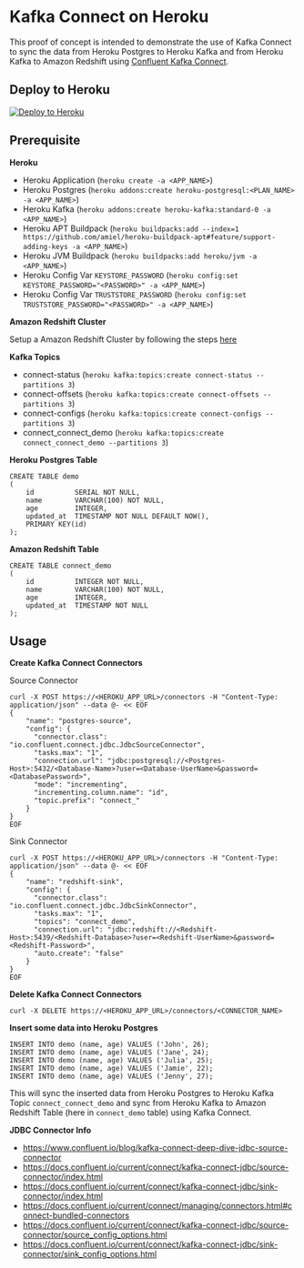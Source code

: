 # Kafka Connect on Heroku

This proof of concept is intended to demonstrate the use of Kafka Connect to sync the data from Heroku Postgres to Heroku Kafka and from Heroku Kafka to Amazon Redshift using [Confluent Kafka Connect](https://docs.confluent.io/current/connect/index.html).

## Deploy to Heroku

[![Deploy to Heroku](https://www.herokucdn.com/deploy/button.svg)](https://heroku.com/deploy)

## Prerequisite

**Heroku**
- Heroku Application (`heroku create -a <APP_NAME>`)
- Heroku Postgres (`heroku addons:create heroku-postgresql:<PLAN_NAME> -a <APP_NAME>`)
- Heroku Kafka (`heroku addons:create heroku-kafka:standard-0 -a <APP_NAME>`)
- Heroku APT Buildpack (`heroku buildpacks:add --index=1 https://github.com/amiel/heroku-buildpack-apt#feature/support-adding-keys -a <APP_NAME>`)
- Heroku JVM Buildpack (`heroku buildpacks:add heroku/jvm -a <APP_NAME>`)
- Heroku Config Var `KEYSTORE_PASSWORD` (`heroku config:set KEYSTORE_PASSWORD="<PASSWORD>" -a <APP_NAME>`)
- Heroku Config Var `TRUSTSTORE_PASSWORD` (`heroku config:set TRUSTSTORE_PASSWORD="<PASSWORD>" -a <APP_NAME>`)

**Amazon Redshift Cluster**

Setup a Amazon Redshift Cluster by following the steps [here](https://docs.aws.amazon.com/redshift/latest/gsg/rs-gsg-launch-sample-cluster.html)

**Kafka Topics**
- connect-status (`heroku kafka:topics:create connect-status --partitions 3`)
- connect-offsets (`heroku kafka:topics:create connect-offsets --partitions 3`)
- connect-configs (`heroku kafka:topics:create connect-configs --partitions 3`)
- connect_connect_demo (`heroku kafka:topics:create connect_connect_demo --partitions 3`)

**Heroku Postgres Table**

```
CREATE TABLE demo
(
    id          SERIAL NOT NULL,
    name        VARCHAR(100) NOT NULL,
    age         INTEGER,
    updated_at  TIMESTAMP NOT NULL DEFAULT NOW(),
    PRIMARY KEY(id)
);
```

**Amazon Redshift Table**

```
CREATE TABLE connect_demo
(
    id          INTEGER NOT NULL,
    name        VARCHAR(100) NOT NULL,
    age         INTEGER,
    updated_at  TIMESTAMP NOT NULL
);
```

## Usage

**Create Kafka Connect Connectors**

Source Connector 

```
curl -X POST https://<HEROKU_APP_URL>/connectors -H "Content-Type: application/json" --data @- << EOF
{
    "name": "postgres-source",
    "config": {
      "connector.class": "io.confluent.connect.jdbc.JdbcSourceConnector",
      "tasks.max": "1",      
      "connection.url": "jdbc:postgresql://<Postgres-Host>:5432/<Database-Name>?user=<Database-UserName>&password=<DatabasePassword>",
      "mode": "incrementing",
      "incrementing.column.name": "id",
      "topic.prefix": "connect_"      
    }
}
EOF
```

Sink Connector 

```
curl -X POST https://<HEROKU_APP_URL>/connectors -H "Content-Type: application/json" --data @- << EOF
{
    "name": "redshift-sink",
    "config": {
      "connector.class": "io.confluent.connect.jdbc.JdbcSinkConnector",
      "tasks.max": "1",
      "topics": "connect_demo",
      "connection.url": "jdbc:redshift://<Redshift-Host>:5439/<Redshift-Database>?user=<Redshift-UserName>&password=<Redshift-Password>",
      "auto.create": "false"
    }
}
EOF
```

**Delete Kafka Connect Connectors**

```
curl -X DELETE https://<HEROKU_APP_URL>/connectors/<CONNECTOR_NAME> 
```

**Insert some data into Heroku Postgres**

```
INSERT INTO demo (name, age) VALUES ('John', 26);
INSERT INTO demo (name, age) VALUES ('Jane', 24);
INSERT INTO demo (name, age) VALUES ('Julia', 25);
INSERT INTO demo (name, age) VALUES ('Jamie', 22);
INSERT INTO demo (name, age) VALUES ('Jenny', 27);
```

This will sync the inserted data from Heroku Postgres to Heroku Kafka Topic `connect_connect_demo` and sync from Heroku Kafka to Amazon Redshift Table (here in `connect_demo` table) using Kafka Connect.

**JDBC Connector Info**
- https://www.confluent.io/blog/kafka-connect-deep-dive-jdbc-source-connector
- https://docs.confluent.io/current/connect/kafka-connect-jdbc/source-connector/index.html
- https://docs.confluent.io/current/connect/kafka-connect-jdbc/sink-connector/index.html
- https://docs.confluent.io/current/connect/managing/connectors.html#connect-bundled-connectors
- https://docs.confluent.io/current/connect/kafka-connect-jdbc/source-connector/source_config_options.html
- https://docs.confluent.io/current/connect/kafka-connect-jdbc/sink-connector/sink_config_options.html






